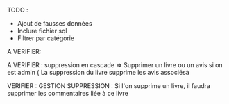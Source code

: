 TODO : 
- Ajout de fausses données
- Inclure fichier sql
- Filtrer par catégorie



A VERIFIER:

A VERIFIER : suppression en cascade => Supprimer un livre ou un avis si on est admin ( La suppression du livre supprime les avis associésà

VERIFIER : GESTION SUPPRESSION : Si l'on supprime un livre, il faudra supprimer les commentaires liée à ce livre

